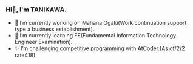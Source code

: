 ### Hi👋, I'm TANIKAWA.

<!--
**yrtanikawa/yrtanikawa** is a ✨ _special_ ✨ repository because its `README.md` (this file) appears on your GitHub profile.

Here are some ideas to get you started:

- 🔭 I’m currently working on ...
- 🌱 I’m currently learning ...
- 👯 I’m looking to collaborate on ...
- 🤔 I’m looking for help with ...
- 💬 Ask me about ...
- 📫 How to reach me: ...
- 😄 Pronouns: ...
- ⚡ Fun fact: ...
-->
- 🔭 I’m currently working on Mahana Ogaki(Work continuation support type a business establishment).
- 🌱 I’m currently learning FE(Fundamental Information Technology Engineer Examination).
- ✨ I’m challenging competitive programming with AtCoder.(As of/2/2 rate418)
